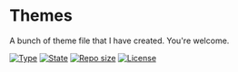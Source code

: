 # Themes

A bunch of theme file that I have created. You're welcome.

[![Type](https://img.shields.io/badge/project%20type-theme-blue?style=for-the-badge)](#)
[![State](https://img.shields.io/badge/state-In%20development-228C22?style=for-the-badge)](#)
[![Repo size](https://img.shields.io/github/repo-size/NoxGamingQC/themes?style=for-the-badge&logo=github&logoColor=%23ffffff)](#)
[![License](https://img.shields.io/github/license/NoxGamingQC/themes?style=for-the-badge)](#)
